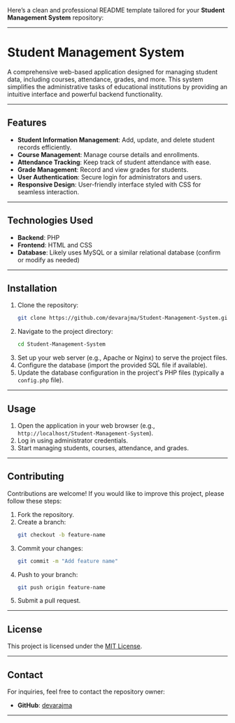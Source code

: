 Here’s a clean and professional README template tailored for your **Student Management System** repository:

---

# Student Management System

A comprehensive web-based application designed for managing student data, including courses, attendance, grades, and more. This system simplifies the administrative tasks of educational institutions by providing an intuitive interface and powerful backend functionality.

---

## Features

- **Student Information Management**: Add, update, and delete student records efficiently.
- **Course Management**: Manage course details and enrollments.
- **Attendance Tracking**: Keep track of student attendance with ease.
- **Grade Management**: Record and view grades for students.
- **User Authentication**: Secure login for administrators and users.
- **Responsive Design**: User-friendly interface styled with CSS for seamless interaction.

---

## Technologies Used

- **Backend**: PHP
- **Frontend**: HTML and CSS
- **Database**: Likely uses MySQL or a similar relational database (confirm or modify as needed)

---

## Installation

1. Clone the repository:
   ```bash
   git clone https://github.com/devarajma/Student-Management-System.git
   ```
2. Navigate to the project directory:
   ```bash
   cd Student-Management-System
   ```
3. Set up your web server (e.g., Apache or Nginx) to serve the project files.
4. Configure the database (import the provided SQL file if available).
5. Update the database configuration in the project's PHP files (typically a `config.php` file).

---

## Usage

1. Open the application in your web browser (e.g., `http://localhost/Student-Management-System`).
2. Log in using administrator credentials.
3. Start managing students, courses, attendance, and grades.

---

## Contributing

Contributions are welcome! If you would like to improve this project, please follow these steps:

1. Fork the repository.
2. Create a branch:
   ```bash
   git checkout -b feature-name
   ```
3. Commit your changes:
   ```bash
   git commit -m "Add feature name"
   ```
4. Push to your branch:
   ```bash
   git push origin feature-name
   ```
5. Submit a pull request.

---

## License

This project is licensed under the [MIT License](LICENSE).

---

## Contact

For inquiries, feel free to contact the repository owner:

- **GitHub**: [devarajma](https://github.com/devarajma)

---
